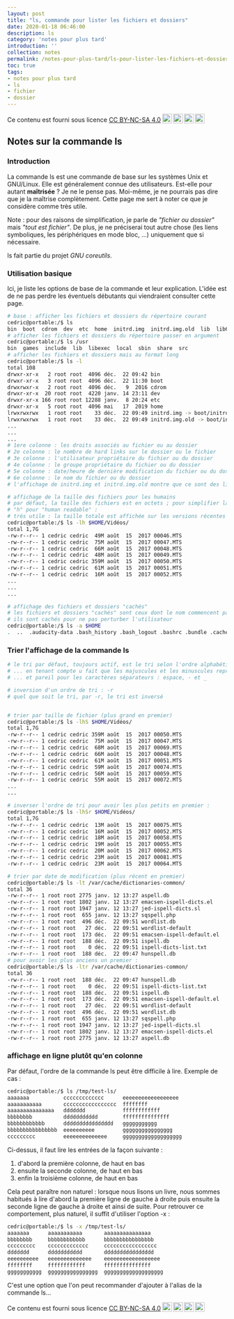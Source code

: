 ```yaml
---
layout: post
title: "ls, commande pour lister les fichiers et dossiers"
date: 2020-01-18 06:46:00
description: ls
category: 'notes pour plus tard'
introduction: ''
collection: notes
permalink: /notes-pour-plus-tard/ls-pour-lister-les-fichiers-et-dossiers/
toc: true
tags:
- notes pour plus tard
- ls
- fichier
- dossier
---
```


Ce contenu est fourni sous licence [CC BY-NC-SA 4.0](https://creativecommons.org/licenses/by-nc-sa/4.0/deed.fr)<img style="height:22px!important;margin-left:3px;vertical-align:text-bottom;" src="https://mirrors.creativecommons.org/presskit/icons/cc.svg?ref=chooser-v1"><img style="height:22px!important;margin-left:3px;vertical-align:text-bottom;" src="https://mirrors.creativecommons.org/presskit/icons/by.svg?ref=chooser-v1"><img style="height:22px!important;margin-left:3px;vertical-align:text-bottom;" src="https://mirrors.creativecommons.org/presskit/icons/nc.svg?ref=chooser-v1"><img style="height:22px!important;margin-left:3px;vertical-align:text-bottom;" src="https://mirrors.creativecommons.org/presskit/icons/sa.svg?ref=chooser-v1">

## Notes sur la commande ls
### Introduction
La commande ls est une commande de base sur les systèmes Unix et GNU/Linux. Elle est généralement connue des utilisateurs. Est-elle pour autant **maîtrisée** ? Je ne le pense pas. Moi-même, je ne pourrais pas dire que je la maîtrise complètement. Cette page me sert à noter ce que je considère comme très utile.

Note : pour des raisons de simplification, je parle de _"fichier ou dossier"_ mais _"tout est fichier"_. De plus, je ne préciserai tout autre chose (les liens symboliques, les périphériques en mode bloc, ...) uniquement que si nécessaire.

ls fait partie du projet _GNU coreutils_.

### Utilisation basique
Ici, je liste les options de base de la commande et leur explication. L'idée est de ne pas perdre les éventuels débutants qui viendraient consulter cette page.
``` bash
# base : afficher les fichiers et dossiers du répertoire courant
cedric@portable:/$ ls
bin  boot  cdrom  dev  etc  home  initrd.img  initrd.img.old  lib  lib64  lost+found  media  mnt  opt  proc  root  run  sbin  snap  srv  sys  tmp  usr  var  vmlinuz  vmlinuz.old
# afficher les fichiers et dossiers du répertoire passer en argument
cedric@portable:/$ ls /usr
bin  games  include  lib  libexec  local  sbin  share  src
# afficher les fichiers et dossiers mais au format long
cedric@portable:/$ ls -l
total 108
drwxr-xr-x   2 root root  4096 déc.  22 09:42 bin
drwxr-xr-x   3 root root  4096 déc.  22 11:30 boot
drwxrwxr-x   2 root root  4096 déc.   9  2016 cdrom
drwxr-xr-x  20 root root  4220 janv. 14 23:11 dev
drwxr-xr-x 166 root root 12288 janv.  8 20:24 etc
drwxr-xr-x   5 root root  4096 mai   17  2019 home
lrwxrwxrwx   1 root root    33 déc.  22 09:49 initrd.img -> boot/initrd.img-4.15.0-72-generic
lrwxrwxrwx   1 root root    33 déc.  22 09:49 initrd.img.old -> boot/initrd.img-4.4.0-170-generic
...
...
...
# 1ere colonne : les droits associés au fichier ou au dossier
# 2e colonne : le nombre de hard links sur le dossier ou le fichier
# 3e colonne : l'utilisateur propriétaire du fichier ou du dossier
# 4e colonne : le groupe propriétaire du fichier ou du dossier
# 5e colonne : date/heure de dernière modification du fichier ou du dossier
# 6e colonne : le nom du fichier ou du dossier
# l'affichage de initrd.img et initrd.img.old montre que ce sont des liens symboliques : ils "pointent" vers le fichier dont le chemin relatif est mentionné

# affichage de la taille des fichiers pour les humains
# par défaut, la taille des fichiers est en octets ; pour simplifier la lecture, on passe l'option -h
# "h" pour "human readable" :
# très utile : la taille totale est affichée sur les versions récentes de GNU coreutils
cedric@portable:/$ ls -lh $HOME/Vidéos/
total 1,7G
-rw-r--r-- 1 cedric cedric  49M août  15  2017 00046.MTS
-rw-r--r-- 1 cedric cedric  75M août  15  2017 00047.MTS
-rw-r--r-- 1 cedric cedric  66M août  15  2017 00048.MTS
-rw-r--r-- 1 cedric cedric  48M août  15  2017 00049.MTS
-rw-r--r-- 1 cedric cedric 359M août  15  2017 00050.MTS
-rw-r--r-- 1 cedric cedric  61M août  15  2017 00051.MTS
-rw-r--r-- 1 cedric cedric  16M août  15  2017 00052.MTS
...
...
...

# affichage des fichiers et dossiers "cachés"
# les fichiers et dossiers "cachés" sont ceux dont le nom commencent par un "."
# ils sont cachés pour ne pas perturber l'utilisateur
cedric@portable:/$ ls -a $HOME
.  ..  .audacity-data .bash_history .bash_logout .bashrc .bundle .cache .config .dbus .fonts.conf .gconf .gem
```

### Trier l'affichage de la commande ls
```bash
# le tri par défaut, toujours actif, est le tri selon l'ordre alphabétique mais...
# ... en tenant compte u fait que les majuscules et les minuscules représentant les mêmes lettres ont la même signification pour les humains
# ... et pareil pour les caractères séparateurs : espace, - et _

# inversion d'un ordre de tri : -r
# quel que soit le tri, par -r, le tri est inversé


# trier par taille de fichier (plus grand en premier)
cedric@portable:/$ ls -lhS $HOME/Vidéos/
total 1,7G
-rw-r--r-- 1 cedric cedric 359M août  15  2017 00050.MTS
-rw-r--r-- 1 cedric cedric  75M août  15  2017 00047.MTS
-rw-r--r-- 1 cedric cedric  68M août  15  2017 00069.MTS
-rw-r--r-- 1 cedric cedric  66M août  15  2017 00048.MTS
-rw-r--r-- 1 cedric cedric  61M août  15  2017 00051.MTS
-rw-r--r-- 1 cedric cedric  59M août  15  2017 00074.MTS
-rw-r--r-- 1 cedric cedric  56M août  15  2017 00059.MTS
-rw-r--r-- 1 cedric cedric  55M août  15  2017 00072.MTS
...
...

# inverser l'ordre de tri pour avoir les plus petits en premier :
cedric@portable:/$ ls -lhSr $HOME/Vidéos/
total 1,7G
-rw-r--r-- 1 cedric cedric  13M août  15  2017 00075.MTS
-rw-r--r-- 1 cedric cedric  16M août  15  2017 00052.MTS
-rw-r--r-- 1 cedric cedric  18M août  15  2017 00058.MTS
-rw-r--r-- 1 cedric cedric  19M août  15  2017 00055.MTS
-rw-r--r-- 1 cedric cedric  20M août  15  2017 00062.MTS
-rw-r--r-- 1 cedric cedric  23M août  15  2017 00081.MTS
-rw-r--r-- 1 cedric cedric  23M août  15  2017 00064.MTS

# trier par date de modification (plus récent en premier)
cedric@portable:/$ ls -lt /var/cache/dictionaries-common/
total 36
-rw-r--r-- 1 root root 2775 janv. 12 13:27 aspell.db
-rw-r--r-- 1 root root 1802 janv. 12 13:27 emacsen-ispell-dicts.el
-rw-r--r-- 1 root root 1947 janv. 12 13:27 jed-ispell-dicts.sl
-rw-r--r-- 1 root root  655 janv. 12 13:27 sqspell.php
-rw-r--r-- 1 root root  496 déc.  22 09:51 wordlist.db
-rw-r--r-- 1 root root   27 déc.  22 09:51 wordlist-default
-rw-r--r-- 1 root root  173 déc.  22 09:51 emacsen-ispell-default.el
-rw-r--r-- 1 root root  188 déc.  22 09:51 ispell.db
-rw-r--r-- 1 root root    0 déc.  22 09:51 ispell-dicts-list.txt
-rw-r--r-- 1 root root  188 déc.  22 09:47 hunspell.db
# pour avoir les plus anciens un premier :
cedric@portable:/$ ls -ltr /var/cache/dictionaries-common/
total 36
-rw-r--r-- 1 root root  188 déc.  22 09:47 hunspell.db
-rw-r--r-- 1 root root    0 déc.  22 09:51 ispell-dicts-list.txt
-rw-r--r-- 1 root root  188 déc.  22 09:51 ispell.db
-rw-r--r-- 1 root root  173 déc.  22 09:51 emacsen-ispell-default.el
-rw-r--r-- 1 root root   27 déc.  22 09:51 wordlist-default
-rw-r--r-- 1 root root  496 déc.  22 09:51 wordlist.db
-rw-r--r-- 1 root root  655 janv. 12 13:27 sqspell.php
-rw-r--r-- 1 root root 1947 janv. 12 13:27 jed-ispell-dicts.sl
-rw-r--r-- 1 root root 1802 janv. 12 13:27 emacsen-ispell-dicts.el
-rw-r--r-- 1 root root 2775 janv. 12 13:27 aspell.db
```

### affichage en ligne plutôt qu'en colonne
Par défaut, l'ordre de la commande ls peut être difficile à lire. Exemple de cas :
``` bash
cedric@portable:/$ ls /tmp/test-ls/
aaaaaaa           ccccccccccccc      eeeeeeeeeeeeeeeeee
aaaaaaaaaaa       ccccccccccccccccc  ffffffff
aaaaaaaaaaaaaaa   ddddddd            ffffffffffff
bbbbbbbb          ddddddddddd        fffffffffffffff
bbbbbbbbbbbb      dddddddddddddddd   ggggggggggg
bbbbbbbbbbbbbbbb  eeeeeeeeee         gggggggggggggggg
ccccccccc         eeeeeeeeeeeeee     ggggggggggggggggggg
```
Ci-dessus, il faut lire les entrées de la façon suivante :
1. d'abord la première colonne, de haut en bas
2. ensuite la seconde colonne, de haut en bas
3. enfin la troisième colonne, de haut en bas

Cela peut paraître non naturel : lorsque nous lisons un livre, nous sommes habitués à lire d'abord la première ligne de gauche à droite puis ensuite la seconde ligne de gauche à droite et ainsi de suite. Pour retrouver ce comportement, plus naturel, il suffit d'utiliser l'option -x :
``` bash
cedric@portable:/$ ls -x /tmp/test-ls/
aaaaaaa      aaaaaaaaaaa       aaaaaaaaaaaaaaa
bbbbbbbb     bbbbbbbbbbbb      bbbbbbbbbbbbbbbb
ccccccccc    ccccccccccccc     ccccccccccccccccc
ddddddd      ddddddddddd       dddddddddddddddd
eeeeeeeeee   eeeeeeeeeeeeee    eeeeeeeeeeeeeeeeee
ffffffff     ffffffffffff      fffffffffffffff
ggggggggggg  gggggggggggggggg  ggggggggggggggggggg
```

C'est une option que l'on peut recommander d'ajouter à l'alias de la commande ls...

Ce contenu est fourni sous licence [CC BY-NC-SA 4.0](https://creativecommons.org/licenses/by-nc-sa/4.0/deed.fr)<img style="height:22px!important;margin-left:3px;vertical-align:text-bottom;" src="https://mirrors.creativecommons.org/presskit/icons/cc.svg?ref=chooser-v1"><img style="height:22px!important;margin-left:3px;vertical-align:text-bottom;" src="https://mirrors.creativecommons.org/presskit/icons/by.svg?ref=chooser-v1"><img style="height:22px!important;margin-left:3px;vertical-align:text-bottom;" src="https://mirrors.creativecommons.org/presskit/icons/nc.svg?ref=chooser-v1"><img style="height:22px!important;margin-left:3px;vertical-align:text-bottom;" src="https://mirrors.creativecommons.org/presskit/icons/sa.svg?ref=chooser-v1">
